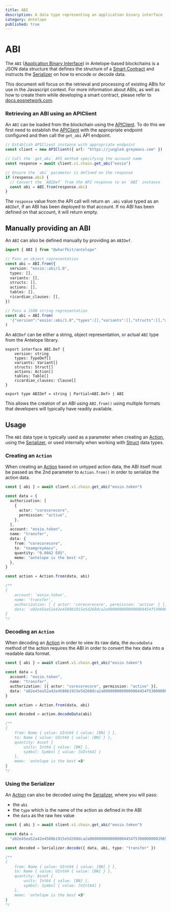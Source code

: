 ```yaml
---
title: ABI
description: A data type representing an application binary interface (ABI) which can be used to describe a smart contract and provide data serialization formats.
category: Antelope
published: true
---
```


# ABI

The `ABI` ([Application Binary Interface](https://en.wikipedia.org/wiki/Application_binary_interface)) in Antelope-based blockchains is a JSON data structure that defines the structure of a [Smart Contract](#) and instructs the [Serializer](#) on how to encode or decode data.

This document will focus on the retrieval and processing of existing ABIs for use in the Javascript context. For more information about ABIs, as well as how to create them while developing a smart contract, please refer to [docs.eosnetwork.com](https://docs.eosnetwork.com/docs/latest/advanced-topics/understanding-ABI-files).

### Retrieving an ABI using an APIClient

An `ABI` can be loaded from the blockchain using the [APIClient](#). To do this we first need to establish the [APIClient](#) with the appropriate endpoint configured and then call the `get_abi` API endpoint.

```ts
// Establish APIClient instance with appropriate endpoint
const client = new APIClient({ url: "https://jungle4.greymass.com" })

// Call the `get_abi` API method specifying the account name
const response = await client.v1.chain.get_abi("eosio")

// Ensure the `abi` parameter is defined on the response
if (response.abi) {
  // Convert the `ABIDef` from the API response to an `ABI` instance
  const abi = ABI.from(response.abi)
}
```

The `response` value from the API call will return an `.abi` value typed as an `ABIDef`, if an ABI has been deployed to that account. If no ABI has been defined on that account, it will return empty.

## Manually providing an ABI

An `ABI` can also be defined manually by providing an `ABIDef`.

```ts
import { ABI } from "@wharfkit/antelope"

// Pass an object representation
const abi = ABI.from({
  version: "eosio::abi/1.0",
  types: [],
  variants: [],
  structs: [],
  actions: [],
  tables: [],
  ricardian_clauses: [],
})

// Pass a JSON string representation
const abi = ABI.from(
  '{"version":"eosio::abi/1.0","types":[],"variants":[],"structs":[],"actions":[],"tables":[],"ricardian_clauses":[]}'
)
```

An `ABIDef` can be either a string, object representation, or actual `ABI` type from the Antelope library.

```
export interface ABI.Def {
    version: string
    types: TypeDef[]
    variants: Variant[]
    structs: Struct[]
    actions: Action[]
    tables: Table[]
    ricardian_clauses: Clause[]
}

export type ABIDef = string | Partial<ABI.Def> | ABI
```

This allows the creation of an ABI using `ABI.from()` using multiple formats that developers will typically have readily available.

## Usage

The `ABI` data type is typically used as a parameter when creating an [Action](#), using the [Serializer](#), or used internally when working with [Struct](#) data types.

### Creating an `Action`

When creating an [Action](#) based on untyped action data, the ABI itself must be passed as the 2nd parameter to `Action.from()` in order to serialize the action data.

```ts
const { abi } = await client.v1.chain.get_abi("eosio.token")

const data = {
  authorization: [
    {
      actor: "corecorecore",
      permission: "active",
    },
  ],
  account: "eosio.token",
  name: "transfer",
  data: {
    from: "corecorecore",
    to: "teamgreymass",
    quantity: "0.0042 EOS",
    memo: "antelope is the best <3",
  },
}

const action = Action.from(data, abi)

/**
{
    account: 'eosio.token',
    name: 'transfer',
    authorization: [ { actor: 'corecorecore', permission: 'active' } ],
    data: 'a02e45ea52a42e4580b1915e5d268dca2a0000000000000004454f530000000019656f73696f2d636f7265206973207468652062657374203c33'
}
*/
```

### Decoding an `Action`

When decoding an [Action](#) in order to view its raw data, the `decodeData` method of the action requires the ABI in order to convert the hex data into a readable data format.

```ts
const { abi } = await client.v1.chain.get_abi("eosio.token")

const data = {
  account: "eosio.token",
  name: "transfer",
  authorization: [{ actor: "corecorecore", permission: "active" }],
  data: "a02e45ea52a42e4580b1915e5d268dca2a0000000000000004454f530000000019656f73696f2d636f7265206973207468652062657374203c33",
}

const action = Action.from(data, abi)

const decoded = action.decodeData(abi)

/**
{
    from: Name { value: UInt64 { value: [BN] } },
    to: Name { value: UInt64 { value: [BN] } },
    quantity: Asset {
        units: Int64 { value: [BN] },
        symbol: Symbol { value: [UInt64] }
    },
    memo: 'antelope is the best <3'
}
*/
```

### Using the Serializer

An [Action](#) can also be decoded using the [Serializer](#), where you will pass:

- the `abi`
- the `type` which is the name of the action as defined in the ABI
- the `data` as the raw hex value

```ts
const { abi } = await client.v1.chain.get_abi("eosio.token")

const data =
  "a02e45ea52a42e4580b1915e5d268dca2a0000000000000004454f530000000019656f73696f2d636f7265206973207468652062657374203c33"

const decoded = Serializer.decode({ data, abi, type: "transfer" })

/**
{
    from: Name { value: UInt64 { value: [BN] } },
    to: Name { value: UInt64 { value: [BN] } },
    quantity: Asset {
        units: Int64 { value: [BN] },
        symbol: Symbol { value: [UInt64] }
    },
    memo: 'antelope is the best <3'
}
*/
```

